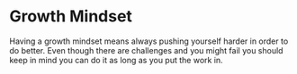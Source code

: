 # Growth Mindset
Having a growth mindset means always pushing yourself harder in order to do better. 
Even though there are challenges and you might fail you should keep in mind you can do it as long as you put the work in.
